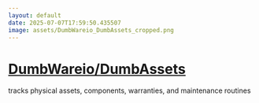 ```yaml
---
layout: default
date: 2025-07-07T17:59:50.435507
image: assets/DumbWareio_DumbAssets_cropped.png
---
```


# [DumbWareio/DumbAssets](https://github.com/DumbWareio/DumbAssets)

tracks physical assets, components, warranties, and maintenance routines
